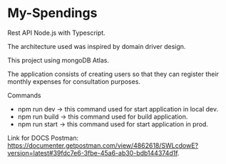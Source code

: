 # My-Spendings

Rest API Node.js with Typescript.

The architecture used was inspired by domain driver design.

This project using mongoDB Atlas.

The application consists of creating users so that they can register their monthly expenses for consultation purposes.

Commands
  
  - npm run dev -> this command used for start application in local dev.
  - npm run build -> this command used for build application.
  - npm run start -> this command used for start application in prod.
  
  
Link for DOCS Postman: https://documenter.getpostman.com/view/4862618/SWLcdowE?version=latest#39fdc7e6-3fbe-45a6-ab30-bdb144374d1f.
